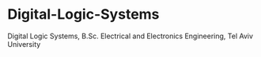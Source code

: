 # Digital-Logic-Systems
Digital Logic Systems, B.Sc. Electrical and Electronics Engineering, Tel Aviv University
